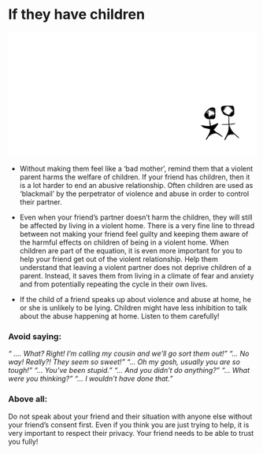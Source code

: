 # If they have children


![](assets/mom_protects_kids.gif)


-  Without making them feel like a ‘bad mother’, remind them that a violent parent harms the welfare of children. If your friend has children, then it is a lot harder to end an abusive relationship. Often children are used as ‘blackmail’ by the perpetrator of violence and abuse in order to control their partner.

- 	Even when your friend’s partner doesn’t harm the children, they will still be affected by living in a violent home. There is a very fine line to thread between not making your friend feel guilty and keeping them aware of the harmful effects on children of being in a violent home. When children are part of the equation, it is even more important for you to help your friend get out of the violent relationship. Help them understand that leaving a violent partner does not deprive children of a parent. Instead, it saves them from living in a climate of fear and anxiety and from potentially repeating the cycle in their own lives.

- 	If the child of a friend speaks up about violence and abuse at home, he or she is unlikely to be lying. Children might have less inhibition to talk about the abuse happening at home. Listen to them carefully!
 
### Avoid saying:
_“ …. What? Right! I’m calling my cousin and we’ll go sort them out!”
“… No way! Really?! They seem so sweet!”
“… Oh my gosh, usually you are so tough!”
“… You’ve been stupid.”
“… And you didn’t do anything?”
“… What were you thinking?”
“… I wouldn’t have done that.”_


### Above all: 
Do not speak about your friend and their situation with anyone else without your friend’s consent first. Even if you think you are just trying to help, it is very important to respect their privacy. Your friend needs to be able to trust you fully!
